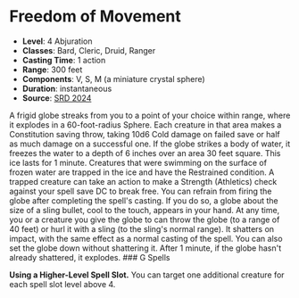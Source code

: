 # Freedom of Movement

- **Level**: 4 Abjuration
- **Classes**: Bard, Cleric, Druid, Ranger
- **Casting Time**: 1 action
- **Range**: 300 feet
- **Components**: V, S, M (a miniature crystal sphere)
- **Duration**: instantaneous
- **Source**: [SRD 2024](../../../srds/SRD_2024.pdf)

A frigid globe streaks from you to a point of your choice within range, where it explodes in a 60-foot-radius Sphere. Each creature in that area makes a Constitution saving throw, taking 10d6 Cold damage on failed save or half as much damage on a successful one. If the globe strikes a body of water, it freezes the water to a depth of 6 inches over an area 30 feet square. This ice lasts for 1 minute. Creatures that were swimming on the surface of frozen water are trapped in the ice and have the Restrained condition. A trapped creature can take an action to make a Strength (Athletics) check against your spell save DC to break free. You can refrain from firing the globe after completing the spell's casting. If you do so, a globe about the size of a sling bullet, cool to the touch, appears in your hand. At any time, you or a creature you give the globe to can throw the globe (to a range of 40 feet) or hurl it with a sling (to the sling's normal range). It shatters on impact, with the same effect as a normal casting of the spell. You can also set the globe down without shattering it. After 1 minute, if the globe hasn't already shattered, it explodes. ### G Spells

**Using a Higher-Level Spell Slot.** You can target one additional creature for each spell slot level above 4.
